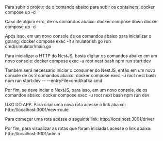 Para subir o projeto de o comando abaixo para subir os containers:
docker compose up -d

Caso de algum erro, de os comandos abaixo:
docker compose down
docker compose up -d

Após isso, em um novo console de os comandos abaixo para inicializar o golang:
docker compose exec -it simulator sh
go run cmd/simulator/main.go

Para inicializar o HTTP do NestJS, basta digitar os comandos abaixo em um novo console:
docker compose exec -u root nest bash
npm run start:dev

Também será necessario iniciar o consumer do NestJS, então em um novo console de os 2 comandos abaixo:
docker compose exec -u root nest bash
npm run start:dev -- --entryFile=cmd/kafka.cmd 

Por fim, se deve inciar o NextJS, para isso, em um novo console, de os comandos abaixo:
docker compose exec -u root next bash
npm run dev


USO DO APP:
Para criar uma nova rota acesse o link abaixo:
http://localhost:3001/new-route

Para começar uma rota acesse o seguinte link:
http://localhost:3001/driver

Por fim, para visualizar as rotas que foram iniciadas acesse o link abaixo:
http://localhost:3001/admin